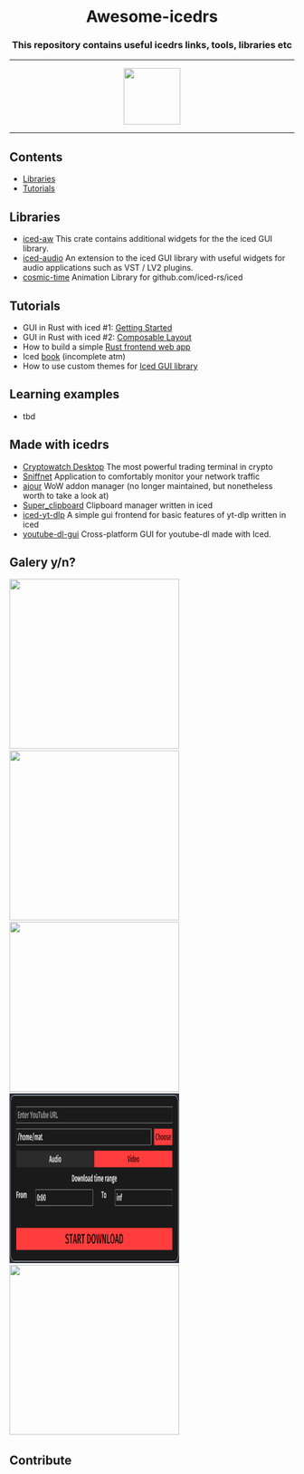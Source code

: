<h1 align="center">Awesome-icedrs</h1>
<h3 align="center">This repository contains useful icedrs links, tools, libraries etc </h3>

----

<div align="center"> <a href="https://iced.rs/" style="text-align: center">
  <img src="https://iced.rs/logo.svg" width="100" height="100" align="center"></a>
</div>

----

## Contents
- [Libraries](https://github.com/bq-wrongway/awesome-iced/edit/main/README.md#libraries)
- [Tutorials](https://github.com/bq-wrongway/awesome-iced/edit/main/README.md#tutorials)

## Libraries

- [iced-aw](https://github.com/iced-rs/iced_aw)  This crate contains additional widgets for the the iced GUI library.
- [iced-audio](https://github.com/iced-rs/iced_audio) An extension to the iced GUI library with useful widgets for audio applications such as VST / LV2 plugins.
- [cosmic-time](https://github.com/pop-os/cosmic-time) Animation Library for github.com/iced-rs/iced 



## Tutorials
- GUI in Rust with iced #1: [Getting Started](https://nikolish.in/gs-with-iced-1)
- GUI in Rust with iced #2: [Composable Layout](https://nikolish.in/gs-with-iced-1)
- How to build a simple [Rust frontend web app](https://blog.logrocket.com/iced-rs-tutorial-rust-frontend-web-app/)	
- Iced [book](https://book.iced.rs/) (incomplete atm)	
- How to use custom themes for [Iced GUI library](https://www.youtube.com/watch?v=Bl02RY3FXJU)

## Learning examples
- tbd

## Made with icedrs

- [Cryptowatch Desktop](https://cryptowat.ch/apps/desktop) The most powerful trading terminal in crypto
- [Sniffnet](https://github.com/GyulyVGC/sniffnet) Application to comfortably monitor your network traffic 
- [ajour](https://github.com/ajour/ajour) WoW addon manager (no longer maintained, but nonetheless worth to take a look at)
- [Super_clipboard](https://github.com/SergioRibera/super_clipboard) Clipboard manager written in iced
- [iced-yt-dlp](https://github.com/matidfk/iced-yt-dlp) A simple gui frontend for basic features of yt-dlp written in iced
- [youtube-dl-gui](https://github.com/hristogochev/youtube-dl-gui) Cross-platform GUI for youtube-dl made with Iced.

## Galery  y/n?
<img src="https://i0.wp.com/blog.cryptowat.ch/wp-content/uploads/2020/10/Screenshot-2020-10-20-at-18.46.37.png?resize=1024%2C550&ssl=1" width="300" height="300"></img>
<img src="https://github.com/GyulyVGC/sniffnet/raw/main/resources/repository/pages/overview_page.png?raw=true" width="300" height="300"></img>
<img src="https://raw.githubusercontent.com/ajour/ajour/master/resources/screenshots/ajour-1.0.0a.png" width="300" height="300"></img> <img src="https://github.com/matidfk/iced-yt-dlp/raw/master/images/screenshot.png" width="300" height="300"></img>
<img src="https://camo.githubusercontent.com/46445c4c7c643f31174bba8b235136ddb28d1f78c594c41a9b759f91c07044a2/68747470733a2f2f7468756d62732e6766796361742e636f6d2f506f6c69746541646f7261626c654962657269616e6d6f6c652d736d616c6c2e676966" width="300" height="300"></img>



## Contribute 





